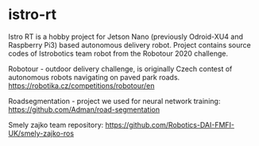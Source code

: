 # istro-rt
Istro RT is a hobby project for Jetson Nano (previously Odroid-XU4 and Raspberry Pi3) based autonomous delivery robot.
Project contains source codes of Istrobotics team robot from the Robotour 2020 challenge. 

Robotour - outdoor delivery challenge, 
is originally Czech contest of autonomous robots navigating on paved park roads.
https://robotika.cz/competitions/robotour/en

Roadsegmentation - project we used for neural network training:
https://github.com/Adman/road-segmentation

Smely zajko team repository:
https://github.com/Robotics-DAI-FMFI-UK/smely-zajko-ros
